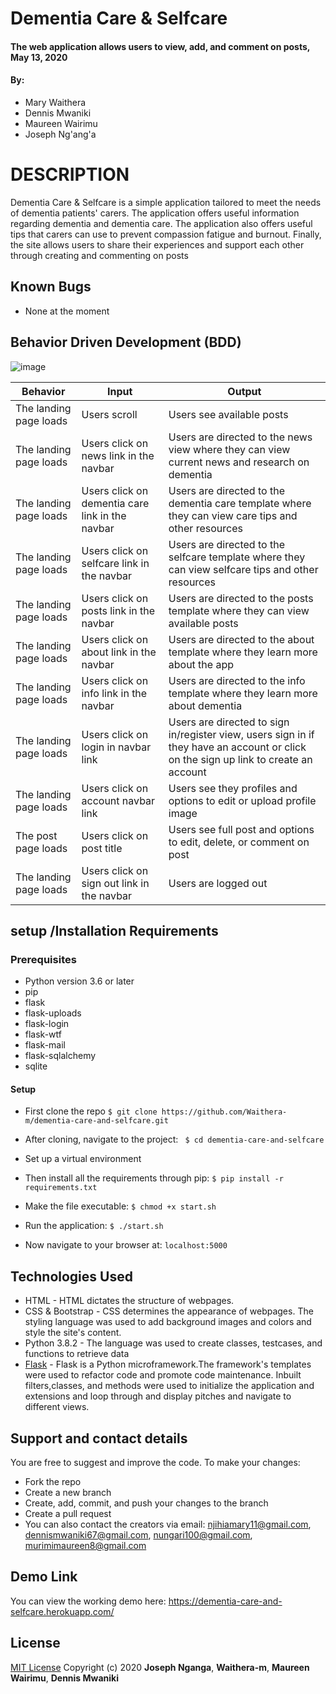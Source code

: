 # Dementia Care & Selfcare
 #### The web application allows users to view, add, and comment on posts, May 13, 2020 

#### By:
* Mary Waithera
* Dennis Mwaniki
* Maureen Wairimu
* Joseph Ng'ang'a


# DESCRIPTION
Dementia Care & Selfcare is a simple application tailored to meet the needs of dementia patients' carers. The application offers useful information regarding dementia and dementia care. The application also offers useful tips that carers can use to prevent compassion fatigue and burnout. Finally, the site allows users to share their experiences and support each other through creating and commenting on posts

## Known Bugs
* None at the moment

## Behavior Driven Development (BDD)

![image](https://user-images.githubusercontent.com/60571734/81957194-ee50b380-9614-11ea-9878-33e028357f9d.png)

Behavior                 |Input                            |Output                             |
|------------------------|----------------------------------|----------------------------------|
|The landing page loads  |Users scroll | Users see available posts|
|The landing page loads  |Users click on news link in the navbar|Users are directed to the news view where they can view current news and research on dementia|
|The landing page loads  |Users click on dementia care link in the navbar|Users are directed to the dementia care template where they can view care tips and other resources|
|The landing page loads  |Users click on selfcare link in the navbar|Users are directed to the selfcare template where they can view selfcare tips and other resources|
|The landing page loads  |Users click on posts link in the navbar|Users are directed to the posts template where they can view available posts|
|The landing page loads  |Users click on about link in the navbar|Users are directed to the about template where they learn more about the app|
|The landing page loads  |Users click on info link in the navbar|Users are directed to the info template where they learn more about dementia|
|The landing page loads  |Users click on login in navbar link|Users are directed to sign in/register view, users sign in if they have an account or click on the sign up link to create an account|
|The landing page loads  |Users click on account navbar link|Users see they profiles and options to edit or upload profile image|
|The post page loads     |Users click on post title|Users see full post and options to edit, delete, or comment on post|
|The landing page loads  |Users click on sign out link in the navbar|Users are logged out|

## setup /Installation Requirements
### Prerequisites
* Python version 3.6 or later
* pip
* flask
* flask-uploads
* flask-login
* flask-wtf
* flask-mail
* flask-sqlalchemy
* sqlite

#### Setup

* First clone the repo
   ```$ git clone https://github.com/Waithera-m/dementia-care-and-selfcare.git ```

* After cloning, navigate to the project:
   `` $ cd dementia-care-and-selfcare``

* Set up a virtual environment

* Then install all the requirements through pip:
   ```$ pip install -r requirements.txt ```

* Make the file executable:
   ```$ chmod +x start.sh```

* Run the application:
   ```$ ./start.sh ```

* Now navigate to your browser at: ```localhost:5000```


## Technologies Used
* HTML - HTML dictates the structure of webpages.
* CSS & Bootstrap - CSS determines the appearance of webpages. The styling language was used to add background images and colors and style the site's content.
* Python 3.8.2 - The language was used to create classes, testcases, and functions to retrieve data 
* [Flask](https://flask.palletsprojects.com/en/1.1.x/) -  Flask is a Python microframework.The framework's templates were used to refactor code and promote code maintenance. Inbuilt filters,classes, and methods were used to initialize the application and extensions and loop through and display pitches and navigate to different views. 

## Support and contact details
You are free to suggest and improve the code. To make your changes:
* Fork the repo
* Create a new branch
* Create, add, commit, and push your changes to the branch
* Create a pull request
* You can also contact the creators via email: njihiamary11@gmail.com, dennismwaniki67@gmail.com, nungari100@gmail.com, murimimaureen8@gmail.com

## Demo Link
You can view the working demo here: https://dementia-care-and-selfcare.herokuapp.com/
## License

[MIT License](LICENSE.md)
Copyright (c) 2020 **Joseph Nganga**, **Waithera-m**, **Maureen Wairimu**, **Dennis Mwaniki**

